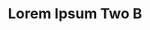 ---
permalink: /application-guidelines/lorem-ipsum-two/part-F/
breadcrumb: Application Guidelines (Lorem Ipsum Two B) 
title: Lorem Ipsum Two B
third_nav_title: "Second Level B"
---